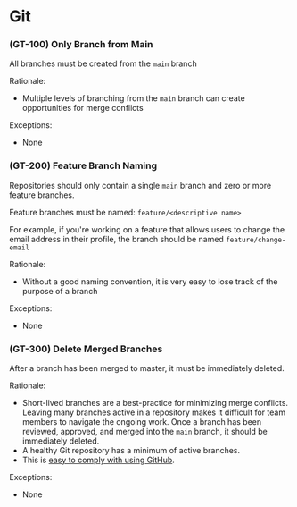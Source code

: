 # Git

### \(GT-100\) Only Branch from Main

All branches must be created from the `main` branch

Rationale:

* Multiple levels of branching from the `main` branch can create opportunities for merge conflicts

Exceptions:

* None

### \(GT-200\) Feature Branch Naming

Repositories should only contain a single `main` branch and zero or more feature branches.

Feature branches must be named: `feature/<descriptive name>`

For example, if you're working on a feature that allows users to change the email address in their profile, the branch should be named `feature/change-email`

Rationale:

* Without a good naming convention, it is very easy to lose track of the purpose of a branch

Exceptions:

* None

### \(GT-300\) Delete Merged Branches

After a branch has been merged to master, it must be immediately deleted.

Rationale:

* Short-lived branches are a best-practice for minimizing merge conflicts. Leaving many branches active in a repository makes it difficult for team members to navigate the ongoing work. Once a branch has been reviewed, approved, and merged into the `main` branch, it should be immediately deleted.
* A healthy Git repository has a minimum of active branches.
* This is [easy to comply with using GitHub](https://help.github.com/en/github/administering-a-repository/managing-the-automatic-deletion-of-branches).

Exceptions:

* None

